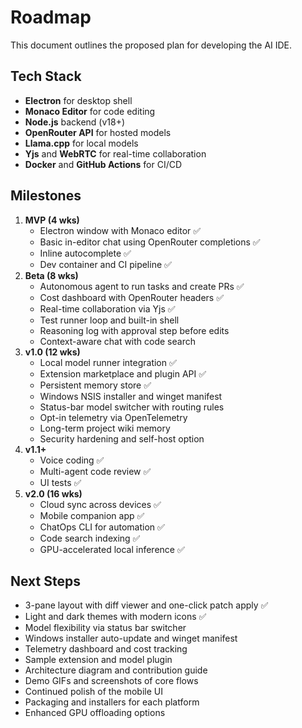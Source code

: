 # Roadmap

This document outlines the proposed plan for developing the AI IDE.

## Tech Stack

- **Electron** for desktop shell
- **Monaco Editor** for code editing
- **Node.js** backend (v18+)
- **OpenRouter API** for hosted models
- **Llama.cpp** for local models
- **Yjs** and **WebRTC** for real-time collaboration
- **Docker** and **GitHub Actions** for CI/CD

## Milestones

1. **MVP (4 wks)**
   - Electron window with Monaco editor ✅
   - Basic in-editor chat using OpenRouter completions ✅
   - Inline autocomplete ✅
   - Dev container and CI pipeline ✅
2. **Beta (8 wks)**
   - Autonomous agent to run tasks and create PRs ✅
   - Cost dashboard with OpenRouter headers ✅
   - Real-time collaboration via Yjs ✅
   - Test runner loop and built-in shell
   - Reasoning log with approval step before edits
   - Context-aware chat with code search
3. **v1.0 (12 wks)**
   - Local model runner integration ✅
   - Extension marketplace and plugin API ✅
   - Persistent memory store ✅
   - Windows NSIS installer and winget manifest
   - Status-bar model switcher with routing rules
   - Opt-in telemetry via OpenTelemetry
   - Long-term project wiki memory
   - Security hardening and self-host option
4. **v1.1+**
   - Voice coding ✅
   - Multi-agent code review ✅
   - UI tests ✅
5. **v2.0 (16 wks)**
   - Cloud sync across devices ✅
   - Mobile companion app ✅
   - ChatOps CLI for automation ✅
   - Code search indexing ✅
   - GPU-accelerated local inference ✅

## Next Steps

- 3-pane layout with diff viewer and one-click patch apply ✅
- Light and dark themes with modern icons ✅
- Model flexibility via status bar switcher
- Windows installer auto-update and winget manifest
- Telemetry dashboard and cost tracking
- Sample extension and model plugin
- Architecture diagram and contribution guide
- Demo GIFs and screenshots of core flows
- Continued polish of the mobile UI
- Packaging and installers for each platform
- Enhanced GPU offloading options
